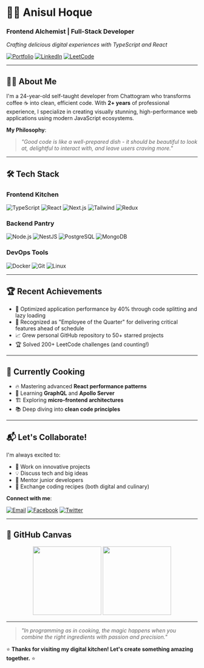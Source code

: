 # 👨‍🍳 Anisul Hoque 
### **Frontend Alchemist | Full-Stack Developer**  
*Crafting delicious digital experiences with TypeScript and React*

[![Portfolio](https://img.shields.io/badge/🚀-Portfolio-FF4088?style=for-the-badge)](https://yourportfolio.com)
[![LinkedIn](https://img.shields.io/badge/LinkedIn-0A66C2?style=for-the-badge&logo=linkedin&logoColor=white)](https://www.linkedin.com/in/anisul-hoque/)
[![LeetCode](https://img.shields.io/badge/LeetCode-FFA116?style=for-the-badge&logo=leetcode&logoColor=black)](https://leetcode.com/u/anisulhoque587/)

---

## 🧑‍💻 **About Me**  
I'm a 24-year-old self-taught developer from Chattogram who transforms coffee ☕ into clean, efficient code. With **2+ years** of professional experience, I specialize in creating visually stunning, high-performance web applications using modern JavaScript ecosystems.

**My Philosophy**:  
> *"Good code is like a well-prepared dish - it should be beautiful to look at, delightful to interact with, and leave users craving more."*

---

## 🛠️ **Tech Stack**  

### **Frontend Kitchen**  
![TypeScript](https://img.shields.io/badge/TypeScript-3178C6?style=for-the-badge&logo=typescript&logoColor=white)
![React](https://img.shields.io/badge/React-61DAFB?style=for-the-badge&logo=react&logoColor=black)
![Next.js](https://img.shields.io/badge/Next.js-000000?style=for-the-badge&logo=next.js&logoColor=white)
![Tailwind](https://img.shields.io/badge/Tailwind_CSS-38B2AC?style=for-the-badge&logo=tailwind-css&logoColor=white)
![Redux](https://img.shields.io/badge/Redux-764ABC?style=for-the-badge&logo=redux&logoColor=white)

### **Backend Pantry**  
![Node.js](https://img.shields.io/badge/Node.js-339933?style=for-the-badge&logo=node.js&logoColor=white)
![NestJS](https://img.shields.io/badge/NestJS-E0234E?style=for-the-badge&logo=nestjs&logoColor=white)
![PostgreSQL](https://img.shields.io/badge/PostgreSQL-4169E1?style=for-the-badge&logo=postgresql&logoColor=white)
![MongoDB](https://img.shields.io/badge/MongoDB-47A248?style=for-the-badge&logo=mongodb&logoColor=white)

### **DevOps Tools**  
![Docker](https://img.shields.io/badge/Docker-2496ED?style=for-the-badge&logo=docker&logoColor=white)
![Git](https://img.shields.io/badge/Git-F05032?style=for-the-badge&logo=git&logoColor=white)
![Linux](https://img.shields.io/badge/Linux-FCC624?style=for-the-badge&logo=linux&logoColor=black)

---

## 🏆 **Recent Achievements**  

- 🚀 Optimized application performance by 40% through code splitting and lazy loading
- 🏅 Recognized as "Employee of the Quarter" for delivering critical features ahead of schedule
- 📈 Grew personal GitHub repository to 50+ starred projects
- 🏆 Solved 200+ LeetCode challenges (and counting!)

---

## 🌱 **Currently Cooking**  

- 🔥 Mastering advanced **React performance patterns**
- 🧠 Learning **GraphQL** and **Apollo Server**
- 🏗️ Exploring **micro-frontend architectures**
- 📚 Deep diving into **clean code principles**

---

## 📬 **Let's Collaborate!**  

I'm always excited to:  
- 🤝 Work on innovative projects  
- 💡 Discuss tech and big ideas  
- 🎯 Mentor junior developers  
- 🍳 Exchange coding recipes (both digital and culinary)  

**Connect with me**:  

[![Email](https://img.shields.io/badge/Gmail-D14836?style=for-the-badge&logo=gmail&logoColor=white)](mailto:anisulhoque587@gmail.com)
[![Facebook](https://img.shields.io/badge/Facebook-1877F2?style=for-the-badge&logo=facebook&logoColor=white)](https://www.facebook.com/anis.ahad.58/)
[![Twitter](https://img.shields.io/badge/Twitter-1DA1F2?style=for-the-badge&logo=twitter&logoColor=white)](https://twitter.com/yourhandle)

---

## 🎨 **GitHub Canvas**  

<div align="center">
  <img height="180em" src="https://github-readme-stats.vercel.app/api?username=anisulhoque&show_icons=true&theme=radical&count_private=true" />
  <img height="180em" src="https://github-readme-stats.vercel.app/api/top-langs/?username=anisulhoque&layout=compact&theme=radical" />
</div>

---

> *"In programming as in cooking, the magic happens when you combine the right ingredients with passion and precision."*  

⭐ **Thanks for visiting my digital kitchen! Let's create something amazing together.** ⭐
